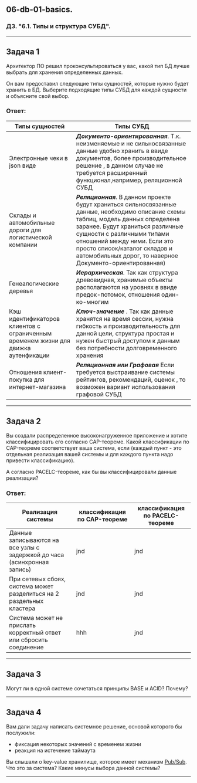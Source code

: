 ## 06-db-01-basics.
### ДЗ. "6.1. Типы и структура СУБД".
---
## Задача 1

Архитектор ПО решил проконсультироваться у вас, какой тип БД 
лучше выбрать для хранения определенных данных.

Он вам предоставил следующие типы сущностей, которые нужно будет хранить в БД.
Выберите подходящие типы СУБД для каждой сущности и объясните свой выбор.

### Ответ:
| Типы сущностей  | Типы СУБД |
| ------------- | ------------- |
| Электронные чеки в json виде  | ***Документо-ориентированная***. Т.к. неизменяемые и не сильносвязанные данные удобно хранить в ввиде документов, более производительное решение , в данном случае не требуется расширенный функционал,например, реляционной СУБД |
| Склады и автомобильные дороги для логистической компании | ***Реляционная***. В данном проекте будут храниться сильносвязанные данные, необходимо описание схемы таблиц, модель данных определена заранее. Будут храниться различные сущности с различными типами отношений между ними. Если это просто список/каталог складов и автомобильных дорог, то наверное Документо-ориентированная) |
| Генеалогические деревья  | ***Иерархическая***. Так как структура древовидная, хранимые объекты располагаются на уровнях в ввиде предок-потомок, отношения один-ко-многим|
| Кэш идентификаторов клиентов с ограниченным временем жизни для движка аутенфикации | ***Ключ-значение*** . Так как данные хранятся на время сессии, нужна гибкость и производительность для данной цели, структура простая и нужен быстрый доступом к данным без потребности долговременного хранения |
| Отношения клиент-покупка для интернет-магазина | ***Реляционная или Графовая*** Если требуется выстраивание системы рейтингов, рекомендаций, оценок , то возможен вариант использования графовой СУБД |

---
## Задача 2

Вы создали распределенное высоконагруженное приложение и хотите классифицировать его согласно 
CAP-теореме. Какой классификации по CAP-теореме соответствует ваша система, если 
(каждый пункт - это отдельная реализация вашей системы и для каждого пункта надо привести классификацию).

А согласно PACELC-теореме, как бы вы классифицировали данные реализации?

### Ответ:
| Реализация системы  | классификация по CAP-теореме |  классификация по PACELC-теореме |
| ------------- | ------------- | ------------- |
| Данные записываются на все узлы с задержкой до часа (асинхронная запись)  | jnd  | jnd  |
| При сетевых сбоях, система может разделиться на 2 раздельных кластера| jnd|  jnd  |
| Система может не прислать корректный ответ или сбросить соединение | hhh |  jnd  |

---
## Задача 3

Могут ли в одной системе сочетаться принципы BASE и ACID? Почему?

---
## Задача 4

Вам дали задачу написать системное решение, основой которого бы послужили:

- фиксация некоторых значений с временем жизни
- реакция на истечение таймаута

Вы слышали о key-value хранилище, которое имеет механизм [Pub/Sub](https://habr.com/ru/post/278237/). 
Что это за система? Какие минусы выбора данной системы?

---
